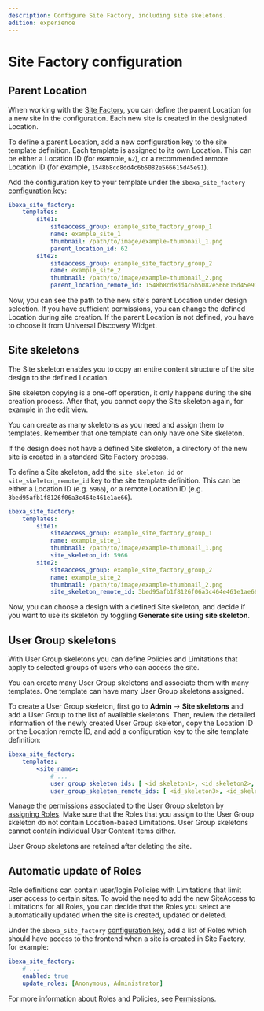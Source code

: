 ```yaml
---
description: Configure Site Factory, including site skeletons.
edition: experience
---
```


# Site Factory configuration

## Parent Location

When working with the [Site Factory](site_factory.md), you can define the parent 
Location for a new site in the configuration.
Each new site is created in the designated Location.

To define a parent Location, add a new configuration key to the site template definition.
Each template is assigned to its own Location.
This can be either a Location ID (for example, `62`), or a recommended remote Location ID (for example, `1548b8cd8dd4c6b5082e566615d45e91`).

Add the configuration key to your template under the `ibexa_site_factory` [configuration key](configuration.md#configuration-files):

``` yaml hl_lines="7 12"
ibexa_site_factory:
    templates:
        site1:
            siteaccess_group: example_site_factory_group_1
            name: example_site_1
            thumbnail: /path/to/image/example-thumbnail_1.png
            parent_location_id: 62
        site2:
            siteaccess_group: example_site_factory_group_2
            name: example_site_2
            thumbnail: /path/to/image/example-thumbnail_2.png
            parent_location_remote_id: 1548b8cd8dd4c6b5082e566615d45e91
```

Now, you can see the path to the new site's parent Location under design selection.
If you have sufficient permissions, you can change the defined Location during site creation.
If the parent Location is not defined, you have to choose it from Universal Discovery Widget.

## Site skeletons

The Site skeleton enables you to copy an entire content structure of the site design to the defined Location.

Site skeleton copying is a one-off operation, it only happens during the site creation process.
After that, you cannot copy the Site skeleton again, for example in the edit view.

You can create as many skeletons as you need and assign them to templates.
Remember that one template can only have one Site skeleton.

If the design does not have a defined Site skeleton, a directory of the new site is created in a standard Site Factory process.

To define a Site skeleton, add the `site_skeleton_id` or `site_skeleton_remote_id` key to the site template definition.
This can be either a Location ID (e.g. `5966`), or a remote Location ID (e.g. `3bed95afb1f8126f06a3c464e461e1ae66`).

``` yaml hl_lines="7 12"
ibexa_site_factory:
    templates:
        site1:
            siteaccess_group: example_site_factory_group_1
            name: example_site_1
            thumbnail: /path/to/image/example-thumbnail_1.png
            site_skeleton_id: 5966
        site2:
            siteaccess_group: example_site_factory_group_2
            name: example_site_2
            thumbnail: /path/to/image/example-thumbnail_2.png
            site_skeleton_remote_id: 3bed95afb1f8126f06a3c464e461e1ae66
```

Now, you can choose a design with a defined Site skeleton, and decide if you want to use its skeleton by toggling **Generate site using site skeleton**.

## User Group skeletons

With User Group skeletons you can define Policies and Limitations that apply to selected groups of users who can access the site.

You can create many User Group skeletons and associate them with many templates.
One template can have many User Group skeletons assigned.

To create a User Group skeleton, first go to **Admin** -> **Site skeletons** and add a User Group to the list of available skeletons.
Then, review the detailed information of the newly created User Group skeleton,
copy the Location ID or the Location remote ID, and add a configuration key to the site template definition:

``` yaml
ibexa_site_factory:
    templates:
        <site_name>:
            # ...
            user_group_skeleton_ids: [ <id_skeleton1>, <id_skeleton2>, ... ]
            user_group_skeleton_remote_ids: [ <id_skeleton3>, <id_skeleton4>, ... ]
```

Manage the permissions associated to the User Group skeleton by [assigning Roles](https://doc.ibexa.co/projects/userguide/en/latest/site_organization/organizing_the_site/#managing-permissions).
Make sure that the Roles that you assign to the User Group skeleton do not contain Location-based Limitations. 
User Group skeletons cannot contain individual User Content items either.

User Group skeletons are retained after deleting the site.

## Automatic update of Roles

Role definitions can contain user/login Policies with Limitations that limit user access to certain sites. 
To avoid the need to add the new SiteAccess to Limitations for all Roles,
you can decide that the Roles you select are automatically updated when the site is created, updated or deleted.

Under the `ibexa_site_factory` [configuration key](configuration.md#configuration-files), add a list of Roles which should have access to the frontend
when a site is created in Site Factory, for example:

``` yaml
ibexa_site_factory:
    # ...
    enabled: true
    update_roles: [Anonymous, Administrator]
```

For more information about Roles and Policies, see [Permissions](permissions.md). 
